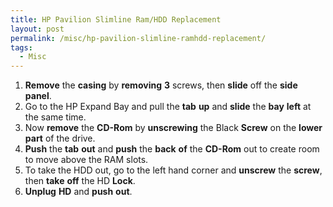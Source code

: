 ```yaml
---
title: HP Pavilion Slimline Ram/HDD Replacement
layout: post
permalink: /misc/hp-pavilion-slimline-ramhdd-replacement/
tags:
  - Misc
---
```

  1. **Remove** the **casing** by **removing** **3** screws, then **slide** off the **side** **panel**.
  2. Go to the HP Expand Bay and pull the **tab** **up** and **slide** the **bay** **left** at the same time.
  3. Now **remove** the **CD-Rom** by **unscrewing** the Black **Screw** on the **lower** **part** of the drive.
  4. **Push** the **tab** **out** and **push** the **back** **of** the **CD-Rom** out to create room to move above the RAM slots.
  5. To take the HDD out, go to the left hand corner and **unscrew** the **screw**, then **take** **off** the HD **Lock**.
  6. **Unplug** **HD** and **push** **out**.
